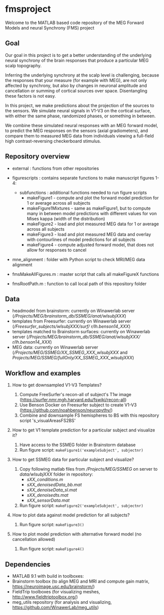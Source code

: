 # fmsproject

Welcome to the MATLAB based code repository of the MEG Forward Models and neural Synchrony (FMS) project

## Goal
Our goal in this project is to get a better understanding of the underlying neural synchrony 
of the brain responses that produce a particular MEG scalp topography. 

Inferring the underlying synchrony at the scalp level is challenging, because the responses
that your measure (for example with MEG), are not only affected by synchrony, but also by 
changes in neuronal amplitude and cancellation or summing of cortical sources over space.
Disentangling these factors is not easy.

In this project, we make predictions about the projection of the sources to the sensors.
We simulate neural signals in V1-V3 on the cortical surface, with either the same phase, 
randomized phases, or something in between.

We combine these simulated neural responses with an MEG forward model, to predict the MEG
responses on the sensors (axial gradiometers), and compare them to measured MEG data from
individuals viewing a full-field high contrast-reversing checkerboard stimulus.


## Repository overview

- external 			: functions from other repositories
- figurescripts		: contains separate functions to make manuscript figures 1-4:
	- subfunctions 	: additional functions needed to run figure scripts
		- makeFigure1 - compute and plot the forward model prediction for 1 or average across all subjects
		- makeFigure1Mixtures - same as makeFigure1, but to compute many in between model predictions with different values for von Mises kappa (width of the distribution) 
		- makeFigure2 - load and plot measured MEG data for 1 or average across all subjects
		- makeFigure3 - load and plot measured MEG data and overlay with contourlines of model predictions for all subjects
		- makeFigure4 - compute adjusted forward model, that does not allow for responses to cancel					
	
- mne_alignment		: folder with Python script to check MRI/MEG data alignment

- fmsMakeAllFigures.m : master script that calls all makeFigureX functions
- fmsRootPath.m 		: function to call local path of this repository folder

## Data
- headmodel from brainstorm:
	currently on Winawerlab server (_/Projects/MEG/brainstorm_db/SSMEG/anat/wlsubjXXX_)
- templates from Freesurfer:
	currently on Winawerlab server (_/Freesurfer_subjects/wlsubjXXX/surf/ r/lh.benson14_XXX_)
- templates matched to Brainstorm surfaces:
	currently on Winawerlab server (_/Projects/MEG/brainstorm_db/SSMEG/anat/wlsubjXXX/ r/lh.benson14_XXX_)
- MEG data: 
	currently on Winawerlab server (_/Projects/MEG/SSMEG/XX_SSMEG_XXX_wlsubjXXX_ and
								_Projects/MEG/SSMEG/fullOnly/XX_SSMEG_XXX_wlsubjXXX_)

## Workflow and examples
1. How to get downsampled V1-V3 Templates?
	1. Compute FreeSurfer's recon-all of subject's T1w image (https://surfer.nmr.mgh.harvard.edu/fswiki/recon-all)
	2. Use Benson Docker on Freesurfer subject to create V1-V3 (https://github.com/noahbenson/neuropythy/)
	3. Combine and downsample FS hemispheres to BS with this repository script 's_visualAreasFS2BS'

2. How to get V1 template prediction for a particular subject and visualize it?
	1. Have access to the SSMEG folder in Brainstorm database
	2. Run figure script: `makeFigure1('exampleSubject', subjectnr)`

3. How to get SSMEG data for particular subject and visualize?
	1. Copy following matlab files from _/Projects/MEG/SSMEG_ on server to _data/wlsubjXXX_ folder in repository:
		- _sXX_conditions.m_
		- _sXX_denoisedData_bb.mat_
		- _sXX_denoiseData_sl.mat_
		- _sXX_denoisedts.mat_
		- _sXX_sensorData.mat_
	2. Run figure script: `makeFigure2('exampleSubject', subjectnr)`

4. How to plot data against model prediction for all subjects?
	1. Run figure script: `makeFigure3()`

5. How to plot model prediction with alternative forward model (no cancellation allowed)
	1. Run figure script: `makeFigure4()`

## Dependencies
- MATLAB 9.1 with build in toolboxes: 
- Brainstorm toolbox   (to align MEG and MRI and compute gain matrix, https://neuroimage.usc.edu/brainstorm/)
- FieldTrip toolboxes  (for visualizing meshes, http://www.fieldtriptoolbox.org/)
- meg_utils repository (for analysis and visualizing, https://github.com/WinawerLab/meg_utils)

